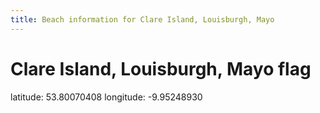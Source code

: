 ```yaml
---
title: Beach information for Clare Island, Louisburgh, Mayo
---
```

# Clare Island, Louisburgh, Mayo <span class="material-icons blue-flag">flag</span>

<div class="location-info">latitude: 53.80070408 longitude: -9.95248930</div>
<div id="met-eireann-warnings" onload="get_met_eireann_warnings(EI20)"></div>
<div></div>